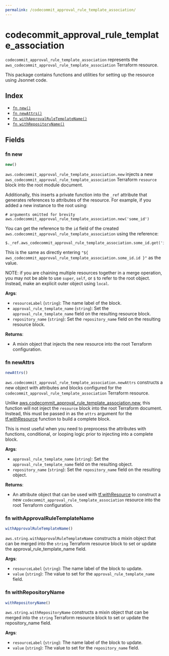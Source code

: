 ```yaml
---
permalink: /codecommit_approval_rule_template_association/
---
```


# codecommit_approval_rule_template_association

`codecommit_approval_rule_template_association` represents the `aws_codecommit_approval_rule_template_association` Terraform resource.



This package contains functions and utilities for setting up the resource using Jsonnet code.


## Index

* [`fn new()`](#fn-new)
* [`fn newAttrs()`](#fn-newattrs)
* [`fn withApprovalRuleTemplateName()`](#fn-withapprovalruletemplatename)
* [`fn withRepositoryName()`](#fn-withrepositoryname)

## Fields

### fn new

```ts
new()
```


`aws.codecommit_approval_rule_template_association.new` injects a new `aws_codecommit_approval_rule_template_association` Terraform `resource`
block into the root module document.

Additionally, this inserts a private function into the `_ref` attribute that generates references to attributes of the
resource. For example, if you added a new instance to the root using:

    # arguments omitted for brevity
    aws.codecommit_approval_rule_template_association.new('some_id')

You can get the reference to the `id` field of the created `aws.codecommit_approval_rule_template_association` using the reference:

    $._ref.aws_codecommit_approval_rule_template_association.some_id.get('id')

This is the same as directly entering `"${ aws_codecommit_approval_rule_template_association.some_id.id }"` as the value.

NOTE: if you are chaining multiple resources together in a merge operation, you may not be able to use `super`, `self`,
or `$` to refer to the root object. Instead, make an explicit outer object using `local`.

**Args**:
  - `resourceLabel` (`string`): The name label of the block.
  - `approval_rule_template_name` (`string`): Set the `approval_rule_template_name` field on the resulting resource block.
  - `repository_name` (`string`): Set the `repository_name` field on the resulting resource block.

**Returns**:
- A mixin object that injects the new resource into the root Terraform configuration.


### fn newAttrs

```ts
newAttrs()
```


`aws.codecommit_approval_rule_template_association.newAttrs` constructs a new object with attributes and blocks configured for the `codecommit_approval_rule_template_association`
Terraform resource.

Unlike [aws.codecommit_approval_rule_template_association.new](#fn-new), this function will not inject the `resource`
block into the root Terraform document. Instead, this must be passed in as the `attrs` argument for the
[tf.withResource](https://github.com/tf-libsonnet/core/tree/main/docs#fn-withresource) function to build a complete block.

This is most useful when you need to preprocess the attributes with functions, conditional, or looping logic prior to
injecting into a complete block.

**Args**:
  - `approval_rule_template_name` (`string`): Set the `approval_rule_template_name` field on the resulting object.
  - `repository_name` (`string`): Set the `repository_name` field on the resulting object.

**Returns**:
  - An attribute object that can be used with [tf.withResource](https://github.com/tf-libsonnet/core/tree/main/docs#fn-withresource) to construct a new `codecommit_approval_rule_template_association` resource into the root Terraform configuration.


### fn withApprovalRuleTemplateName

```ts
withApprovalRuleTemplateName()
```

`aws.string.withApprovalRuleTemplateName` constructs a mixin object that can be merged into the `string`
Terraform resource block to set or update the approval_rule_template_name field.



**Args**:
  - `resourceLabel` (`string`): The name label of the block to update.
  - `value` (`string`): The value to set for the `approval_rule_template_name` field.


### fn withRepositoryName

```ts
withRepositoryName()
```

`aws.string.withRepositoryName` constructs a mixin object that can be merged into the `string`
Terraform resource block to set or update the repository_name field.



**Args**:
  - `resourceLabel` (`string`): The name label of the block to update.
  - `value` (`string`): The value to set for the `repository_name` field.
